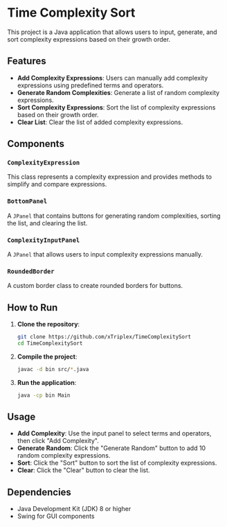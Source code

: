 # Time Complexity Sort

This project is a Java application that allows users to input, generate, and sort complexity expressions based on their growth order.

## Features

- **Add Complexity Expressions**: Users can manually add complexity expressions using predefined terms and operators.
- **Generate Random Complexities**: Generate a list of random complexity expressions.
- **Sort Complexity Expressions**: Sort the list of complexity expressions based on their growth order.
- **Clear List**: Clear the list of added complexity expressions.

## Components

### `ComplexityExpression`

This class represents a complexity expression and provides methods to simplify and compare expressions.

### `BottomPanel`

A `JPanel` that contains buttons for generating random complexities, sorting the list, and clearing the list.

### `ComplexityInputPanel`

A `JPanel` that allows users to input complexity expressions manually.

### `RoundedBorder`

A custom border class to create rounded borders for buttons.

## How to Run

1. **Clone the repository**:
    ```sh
    git clone https://github.com/xTriplex/TimeComplexitySort
    cd TimeComplexitySort
    ```

2. **Compile the project**:
    ```sh
    javac -d bin src/*.java
    ```

3. **Run the application**:
    ```sh
    java -cp bin Main
    ```

## Usage

- **Add Complexity**: Use the input panel to select terms and operators, then click "Add Complexity".
- **Generate Random**: Click the "Generate Random" button to add 10 random complexity expressions.
- **Sort**: Click the "Sort" button to sort the list of complexity expressions.
- **Clear**: Click the "Clear" button to clear the list.

## Dependencies

- Java Development Kit (JDK) 8 or higher
- Swing for GUI components

